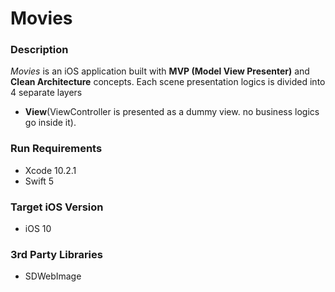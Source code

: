 # Movies

### Description
*Movies* is an iOS application built with __MVP (Model View Presenter)__ and __Clean Architecture__ concepts. Each scene presentation logics is divided into 4 separate layers 
* __View__(ViewController is presented as a dummy view. no business logics go inside it).  

### Run Requirements

* Xcode 10.2.1
* Swift 5

### Target iOS Version

* iOS 10

### 3rd Party Libraries

* SDWebImage
